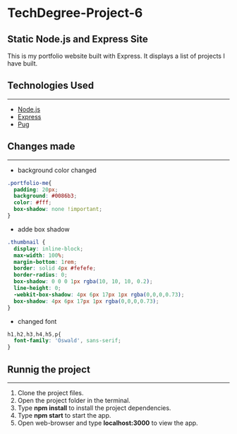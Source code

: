 # TechDegree-Project-6

## Static Node.js and Express Site

This is my portfolio website built with Express. It displays a list of projects I have built.

## Technologies Used
---
- [Node.js](https://nodejs.org/en/docs/)
- [Express](https://expressjs.com/)
- [Pug](https://pugjs.org/api/getting-started.html)

## Changes made
---
- background color changed
```css
.portfolio-me{
  padding: 20px;
  background: #0086b3;
  color: #fff;
  box-shadow: none !important;
}
```
- adde box shadow
```css
.thumbnail {
  display: inline-block;
  max-width: 100%;
  margin-bottom: 1rem;
  border: solid 4px #fefefe;
  border-radius: 0;
  box-shadow: 0 0 0 1px rgba(10, 10, 10, 0.2);
  line-height: 0; 
  -webkit-box-shadow: 4px 6px 17px 1px rgba(0,0,0,0.73); 
  box-shadow: 4px 6px 17px 1px rgba(0,0,0,0.73);
}
```
- changed font

```css
h1,h2,h3,h4,h5,p{
  font-family: 'Oswald', sans-serif;
}
```

## Runnig the project
---
1. Clone the project files.
2. Open the project folder in the terminal.
3. Type **npm install** to install the project dependencies.
4. Type **npm start** to start the app.
5. Open web-browser and type **localhost:3000** to view the app.
